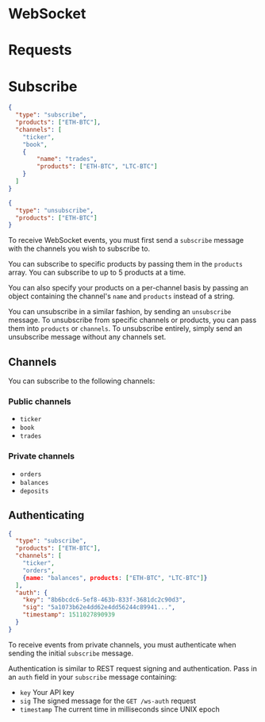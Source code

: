 <h1 id='WebSocket' class='section-header'>WebSocket</h1>

<h1 id='WS-Requests' class='section-subheader'>Requests</h1>

# Subscribe

```json
{
  "type": "subscribe",
  "products": ["ETH-BTC"],
  "channels": [
  	"ticker",
  	"book",
  	{
  		"name": "trades", 
  		"products": ["ETH-BTC", "LTC-BTC"]
  	}
  ]
}
```

```json
{
  "type": "unsubscribe",
  "products": ["ETH-BTC"]
}
```

To receive WebSocket events, you must first send a `subscribe` message with the channels you wish to subscribe to.

You can subscribe to specific products by passing them in the `products` array. You can subscribe to up to 5 products at a time.

You can also specify your products on a per-channel basis by passing an object containing the channel's `name` and `products` instead of a string.

You can unsubscribe in a similar fashion, by sending an `unsubscribe` message. To unsubscribe from specific channels or products, you can pass them into `products` or `channels`. To unsubscribe entirely, simply send an unsubscribe message without any channels set.

## Channels

You can subscribe to the following channels:

### Public channels

* `ticker`
* `book`
* `trades`

### Private channels

* `orders`
* `balances`
* `deposits`

## Authenticating

```json
{
  "type": "subscribe",
  "products": ["ETH-BTC"],
  "channels": [
  	"ticker",
  	"orders",
  	{name: "balances", products: ["ETH-BTC", "LTC-BTC"]}
  ],
  "auth": {
  	"key": "8b6bcdc6-5ef8-463b-833f-3681dc2c90d3",
  	"sig": "5a1073b62e4dd62e4dd56244c89941...",
  	"timestamp": 1511027890939
  }
}
```

To receive events from private channels, you must authenticate when sending the initial `subscribe` message.

Authentication is similar to REST request signing and authentication. Pass in an `auth` field in your `subscribe` message containing:

* `key` Your API key
* `sig` The signed message for the `GET /ws-auth` request
* `timestamp` The current time in milliseconds since UNIX epoch
